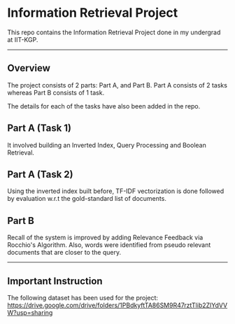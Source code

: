 # Information Retrieval Project

This repo contains the Information Retrieval Project done in my undergrad at IIT-KGP.

---

## Overview

The project consists of 2 parts: Part A, and Part B.
Part A consists of 2 tasks whereas Part B consists of 1 task.

The details for each of the tasks have also been added in the repo.


## Part A (Task 1)

It involved building an Inverted Index, Query Processing and Boolean Retrieval.


## Part A (Task 2)

Using the inverted index built before, TF-IDF vectorization is done followed by evaluation w.r.t the gold-standard list of documents.


## Part B

Recall of the system is improved by adding Relevance Feedback via Rocchio's Algorithm.
Also, words were identified from pseudo relevant documents that are closer to the query.

---

## Important Instruction

The following dataset has been used for the project: https://drive.google.com/drive/folders/1PBdkyftTA86SM9R47rztTlib2ZlYdVVW?usp=sharing
